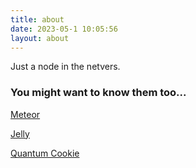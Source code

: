 ```yaml
---
title: about
date: 2023-05-1 10:05:56
layout: about
---
```


Just a node in the netvers.

### You might want to know them too...

[Meteor](https://Ghl.info/)

[Jelly](https://blog.jellyqwq.top)

[Quantum Cookie](https://www.quantumcookie.xyz)
